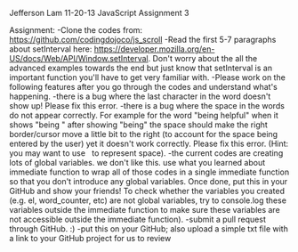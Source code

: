 Jefferson Lam
11-20-13
JavaScript Assignment 3

Assignment:
    -Clone the codes from: https://github.com/codingdojoco/js_scroll
    -Read the first 5-7 paragraphs about setInterval here: https://developer.mozilla.org/en-US/docs/Web/API/Window.setInterval. Don't worry about the all the advanced examples towards the end but just know that setInterval is an important function you'll have to get very familiar with.
        -Please work on the following features after you go through the codes and understand what's happening.
        -there is a bug where the last character in the word doesn't show up! Please fix this error.
        -there is a bug where the space in the words do not appear correctly. For example for the word "being helpful" when it shows "being " after showing "being" the space should make the right border/cursor move a little bit to the right (to account for the space being entered by the user) yet it doesn't work correctly. Please fix this error. (Hint: you may want to use &nbsp; to represent space).
        -the current codes are creating lots of global variables. we don't like this. use what you learned about immediate function to wrap all of those codes in a single immediate function so that you don't introduce any global variables. Once done, put this in your GitHub and show your friends! To check whether the variables you created (e.g. el, word_counter, etc) are not global variables, try to console.log these variables outside the immediate function to make sure these variables are not accessible outside the immediate function).
        -submit a pull request through GitHub. :)
        -put this on your GitHub; also upload a simple txt file with a link to your GitHub project for us to review